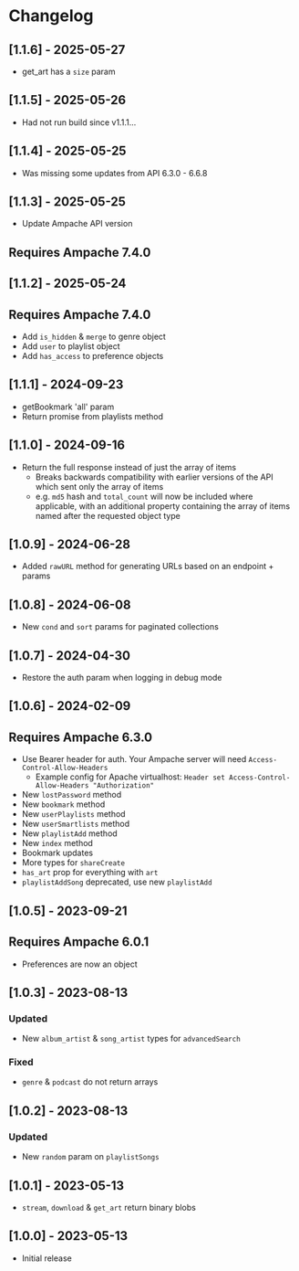 # Changelog

## [1.1.6] - 2025-05-27

- get_art has a `size` param

## [1.1.5] - 2025-05-26

- Had not run build since v1.1.1...

## [1.1.4] - 2025-05-25

- Was missing some updates from API 6.3.0 - 6.6.8

## [1.1.3] - 2025-05-25

- Update Ampache API version

## Requires Ampache 7.4.0

## [1.1.2] - 2025-05-24

## Requires Ampache 7.4.0

- Add `is_hidden` & `merge` to genre object
- Add `user` to playlist object
- Add `has_access` to preference objects

## [1.1.1] - 2024-09-23

- getBookmark 'all' param
- Return promise from playlists method

## [1.1.0] - 2024-09-16

- Return the full response instead of just the array of items 
  - Breaks backwards compatibility with earlier versions of the API which sent only the array of items
  - e.g. `md5` hash and `total_count` will now be included where applicable, with an additional property containing the array of items named after the requested object type

## [1.0.9] - 2024-06-28

- Added `rawURL` method for generating URLs based on an endpoint + params

## [1.0.8] - 2024-06-08

- New `cond` and `sort` params for paginated collections

## [1.0.7] - 2024-04-30

- Restore the auth param when logging in debug mode

## [1.0.6] - 2024-02-09

## Requires Ampache 6.3.0

- Use Bearer header for auth. Your Ampache server will need `Access-Control-Allow-Headers`
  - Example config for Apache virtualhost: `Header set Access-Control-Allow-Headers "Authorization"`
- New `lostPassword` method
- New `bookmark` method
- New `userPlaylists` method
- New `userSmartlists` method
- New `playlistAdd` method
- New `index` method
- Bookmark updates
- More types for `shareCreate`
- `has_art` prop for everything with `art`
- `playlistAddSong` deprecated, use new `playlistAdd`

## [1.0.5] - 2023-09-21

## Requires Ampache 6.0.1

- Preferences are now an object

## [1.0.3] - 2023-08-13

### Updated

- New `album_artist` & `song_artist` types for `advancedSearch`

### Fixed

- `genre` & `podcast` do not return arrays

## [1.0.2] - 2023-08-13

### Updated

- New `random` param on `playlistSongs`

## [1.0.1] - 2023-05-13

- `stream`, `download` & `get_art` return binary blobs

## [1.0.0] - 2023-05-13

- Initial release
